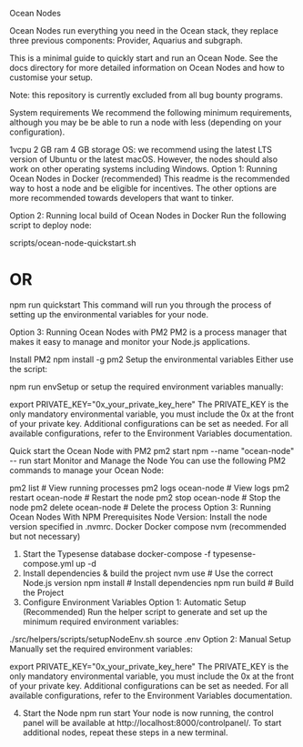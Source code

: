 Ocean Nodes

Ocean Nodes run everything you need in the Ocean stack, they replace three previous components: Provider, Aquarius and subgraph.

This is a minimal guide to quickly start and run an Ocean Node. See the docs directory for more detailed information on Ocean Nodes and how to customise your setup.

Note: this repository is currently excluded from all bug bounty programs.

System requirements
We recommend the following minimum requirements, although you may be be able to run a node with less (depending on your configuration).

1vcpu
2 GB ram
4 GB storage
OS: we recommend using the latest LTS version of Ubuntu or the latest macOS. However, the nodes should also work on other operating systems including Windows.
Option 1: Running Ocean Nodes in Docker (recommended)
This readme is the recommended way to host a node and be eligible for incentives. The other options are more recommended towards developers that want to tinker.

Option 2: Running local build of Ocean Nodes in Docker
Run the following script to deploy node:

scripts/ocean-node-quickstart.sh
# OR
npm run quickstart
This command will run you through the process of setting up the environmental variables for your node.

Option 3: Running Ocean Nodes with PM2
PM2 is a process manager that makes it easy to manage and monitor your Node.js applications.

Install PM2
 npm install -g pm2
Setup the environmental variables
Either use the script:

npm run envSetup
or setup the required environment variables manually:

export PRIVATE_KEY="0x_your_private_key_here"
The PRIVATE_KEY is the only mandatory environmental variable, you must include the 0x at the front of your private key. Additional configurations can be set as needed. For all available configurations, refer to the Environment Variables documentation.

Quick start the Ocean Node with PM2
   pm2 start npm --name "ocean-node" -- run start
Monitor and Manage the Node
You can use the following PM2 commands to manage your Ocean Node:

pm2 list # View running processes
pm2 logs ocean-node # View logs
pm2 restart ocean-node # Restart the node
pm2 stop ocean-node # Stop the node
pm2 delete ocean-node # Delete the process
Option 3: Running Ocean Nodes With NPM
Prerequisites
Node Version: Install the node version specified in .nvmrc.
Docker
Docker compose
nvm (recommended but not necessary)
1. Start the Typesense database
docker-compose -f typesense-compose.yml up -d
2. Install dependencies & build the project
nvm use # Use the correct Node.js version
npm install # Install dependencies
npm run build # Build the Project
3. Configure Environment Variables
Option 1: Automatic Setup (Recommended)
Run the helper script to generate and set up the minimum required environment variables:

./src/helpers/scripts/setupNodeEnv.sh
source .env
Option 2: Manual Setup
Manually set the required environment variables:

export PRIVATE_KEY="0x_your_private_key_here"
The PRIVATE_KEY is the only mandatory environmental variable, you must include the 0x at the front of your private key. Additional configurations can be set as needed. For all available configurations, refer to the Environment Variables documentation.

4. Start the Node
npm run start
Your node is now running, the control panel will be available at http://localhost:8000/controlpanel/. To start additional nodes, repeat these steps in a new terminal.
